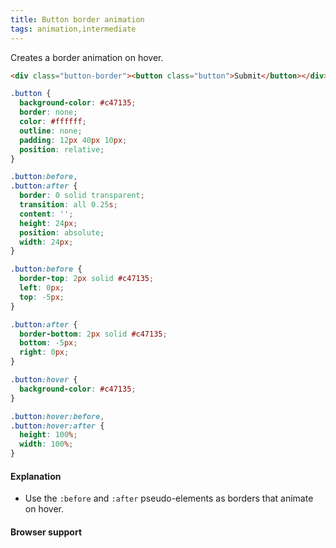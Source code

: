 ```yaml
---
title: Button border animation
tags: animation,intermediate
---
```


Creates a border animation on hover.

```html
<div class="button-border"><button class="button">Submit</button></div>
```

```css
.button {
  background-color: #c47135;
  border: none;
  color: #ffffff;
  outline: none;
  padding: 12px 40px 10px;
  position: relative;
}

.button:before,
.button:after {
  border: 0 solid transparent;
  transition: all 0.25s;
  content: '';
  height: 24px;
  position: absolute;
  width: 24px;
}

.button:before {
  border-top: 2px solid #c47135;
  left: 0px;
  top: -5px;
}

.button:after {
  border-bottom: 2px solid #c47135;
  bottom: -5px;
  right: 0px;
}

.button:hover {
  background-color: #c47135;
}

.button:hover:before,
.button:hover:after {
  height: 100%;
  width: 100%;
}
```

#### Explanation

- Use the `:before` and `:after` pseudo-elements as borders that animate on hover.

#### Browser support
